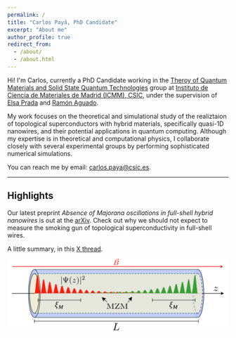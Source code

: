 ```yaml
---
permalink: /
title: "Carlos Payá, PhD Candidate"
excerpt: "About me"
author_profile: true
redirect_from: 
  - /about/
  - /about.html
---
```


Hi! I'm Carlos, currently a PhD Candidate working in the [Theroy of Quantum Materials and Solid State Quantum Technologies](https://wp.icmm.csic.es/tqe/) group at [Instituto de Ciencia de Materiales de Madrid (ICMM), CSIC](https://www.icmm.csic.es/), under the supervision of [Elsa Prada](https://elsaprada.github.io/) and [Ramón Aguado](https://wp.icmm.csic.es/tqe/people/ramon-aguado/).

My work focuses on the theoretical and simulational study of the realiztaion of topological superconductors with hybrid materials, specifically quasi-1D nanowires, and their potential applications in quantum computing.
Although my expertise is in theoretical and computational physics, I collaborate closely with several experimental groups by performing sophisticated numerical simulations.

You can reach me by email: [carlos.paya@csic.es](mailto:carlos.paya@csic.es).

***

## Highlights

Our latest preprint *Absence of Majorana oscillations in full-shell hybrid nanowires* is out at the [arXiv](https://arxiv.org/abs/2407.06330). Check out why we should not expect to measure the smoking gun of topological superconductivity in full-shell wires. 

A little summary, in this [X thread](https://x.com/cPaya_phys/status/1810978403425673437).

![Hybrid Majorana nanowire schematic](/images/2024_07_arXiv_highlights.png)
